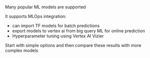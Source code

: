 
Many popular ML models are supported

It supports MLOps integration:

- can import TF models for batch predictions
- export models to vertex ai from big query ML for online prediction
- Hyperparameter tuning using Vertex AI Vizier

Start with simple options and then compare these results with more complex models


